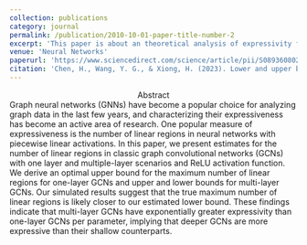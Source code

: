 ```yaml
---
collection: publications
category: journal
permalink: /publication/2010-10-01-paper-title-number-2
excerpt: 'This paper is about an theoretical analysis of expressivity for graph convolutional networks.'
venue: 'Neural Networks'
paperurl: 'https://www.sciencedirect.com/science/article/pii/S0893608023005191'
citation: 'Chen, H., Wang, Y. G., & Xiong, H. (2023). Lower and upper bounds for numbers of linear regions of graph convolutional networks. *Neural Networks*, 168, 394-404.'
---
```

<center>Abstract</center>
Graph neural networks (GNNs) have become a popular choice for analyzing graph data in the last few years, and characterizing their expressiveness has become an active area of research. One popular measure of expressiveness is the number of linear regions in neural networks with piecewise linear activations. In this paper, we present estimates for the number of linear regions in classic graph convolutional networks (GCNs) with one layer and multiple-layer scenarios and ReLU activation function. We derive an optimal upper bound for the maximum number of linear regions for one-layer GCNs and upper and lower bounds for multi-layer GCNs. Our simulated results suggest that the true maximum number of linear regions is likely closer to our estimated lower bound. These findings indicate that multi-layer GCNs have exponentially greater expressivity than one-layer GCNs per parameter, implying that deeper GCNs are more expressive than their shallow counterparts.
